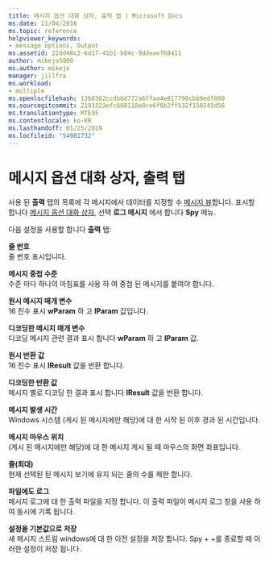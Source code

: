 ```yaml
---
title: 메시지 옵션 대화 상자, 출력 탭 | Microsoft Docs
ms.date: 11/04/2016
ms.topic: reference
helpviewer_keywords:
- message options, Output
ms.assetid: 22dd48c2-6d17-41b1-b84c-9ddeaef68411
author: mikejo5000
ms.author: mikejo
manager: jillfra
ms.workload:
- multiple
ms.openlocfilehash: 13b8362ccdb6d772a6ffaa4e817798cbb9edf080
ms.sourcegitcommit: 2193323efc608118e0ce6f6b2ff532f158245d56
ms.translationtype: MTE95
ms.contentlocale: ko-KR
ms.lasthandoff: 01/25/2019
ms.locfileid: "54981732"
---
```

# <a name="output-tab-message-options-dialog-box"></a>메시지 옵션 대화 상자, 출력 탭
사용 된 **출력** 탭의 목록에 각 메시지에서 데이터를 지정할 수 [메시지 뷰](../debugger/messages-view.md)합니다. 표시할 합니다 [메시지 옵션 대화 상자](../debugger/message-options-dialog-box.md), 선택 **로그 메시지** 에서 합니다 **Spy** 메뉴.  
  
 다음 설정을 사용할 합니다 **출력** 탭:  
  
 **줄 번호**  
 줄 번호 표시입니다.  
  
 **메시지 중첩 수준**  
 수준 마다 하나의 마침표를 사용 하 여 중첩 된 메시지를 붙여야 합니다.  
  
 **원시 메시지 매개 변수**  
 16 진수 표시 **wParam** 하 고 **lParam** 값입니다.  
  
 **디코딩한 메시지 매개 변수**  
 디코딩 메시지 관련 결과 표시 합니다 **wParam** 하 고 **lParam** 값.  
  
 **원시 반환 값**  
 16 진수 표시 **lResult** 값을 반환 합니다.  
  
 **디코딩한 반환 값**  
 메시지 별로 디코딩 한 결과 표시 합니다 **lResult** 값을 반환 합니다.  
  
 **메시지 발생 시간**  
 Windows 시스템 (게시 된 메시지에만 해당)에 대 한 시작 된 이후 경과 된 시간입니다.  
  
 **메시지 마우스 위치**  
 (게시 된 메시지에만 해당)에 대 한 메시지 게시 될 때 마우스의 화면 좌표입니다.  
  
 **줄(최대)**  
 현재 선택된 된 메시지 보기에 유지 되는 줄의 수를 제한 합니다.  
  
 **파일에도 로그**  
 메시지 로그에 대 한 출력 파일을 지정 합니다. 이 출력 파일이 메시지 로그 창을 사용 하 여 동시에 기록 됩니다.  
  
 **설정을 기본값으로 저장**  
 새 메시지 스트림 windows에 대 한 이전 설정을 저장 합니다. Spy + +를 종료할 때 이러한 설정이 저장 됩니다.